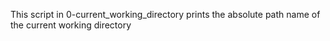 This script in 0-current_working_directory prints the absolute path name of the current working directory
